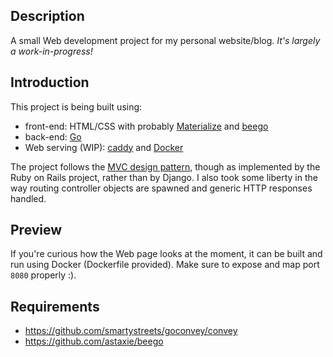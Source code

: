 Description
---
A small Web development project for my personal website/blog. *It's largely a work-in-progress!*

Introduction
---

This project is being built using:
- front-end: HTML/CSS with probably [Materialize](https://materializecss.com) and [beego](https://github.com/astaxie/beego)
- back-end: [Go](https://golang.org/)
- Web serving (WIP): [caddy](https://caddyserver.com/) and [Docker](https://www.docker.com/)

The project follows the [MVC design pattern](https://en.wikipedia.org/wiki/Model%E2%80%93view%E2%80%93controller), though as implemented by the Ruby on Rails project, rather than by Django. I also took some liberty in the way routing controller objects are spawned and generic HTTP responses handled.

Preview
---
If you're curious how the Web page looks at the moment, it can be built and run using Docker (Dockerfile provided). Make sure to expose and map port `8080` properly :).

Requirements
---
* https://github.com/smartystreets/goconvey/convey
* https://github.com/astaxie/beego
